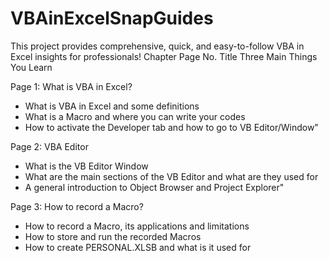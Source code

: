 # VBAinExcelSnapGuides
This project provides comprehensive, quick, and easy-to-follow VBA in Excel insights for professionals!
Chapter	Page No.	Title	Three Main Things You Learn

Page 1:	What is VBA in Excel?
- What is VBA in Excel and some definitions
- What is a Macro and where you can write your codes
- How to activate the Developer tab and how to go to VB Editor/Window"

Page 2:	VBA Editor
- What is the VB Editor Window
- What are the main sections of the VB Editor and what are they used for
- A general introduction to Object Browser and Project Explorer"

Page 3: How to record a Macro?
- How to record a Macro, its applications and limitations
- How to store and run the recorded Macros
- How to create PERSONAL.XLSB and what is it used for


